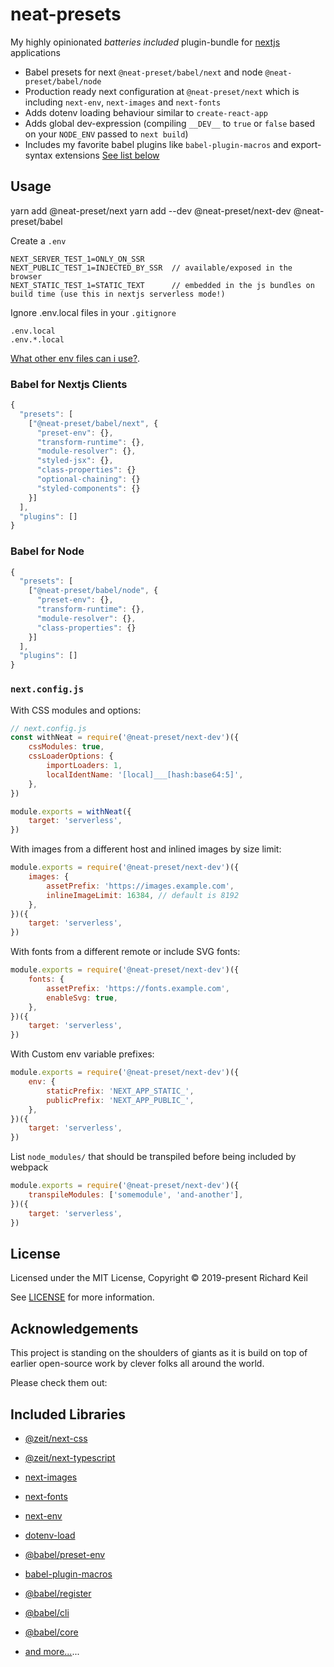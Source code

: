 # neat-presets

My highly opinionated _batteries included_ plugin-bundle for [nextjs](https://nextjs.org/) applications

-   Babel presets for next `@neat-preset/babel/next` and node `@neat-preset/babel/node`
-   Production ready next configuration at `@neat-preset/next` which is including `next-env`, `next-images` and `next-fonts`
-   Adds dotenv loading behaviour similar to `create-react-app`
-   Adds global dev-expression (compiling `__DEV__` to `true` or `false` based on your `NODE_ENV` passed to `next build`)
-   Includes my favorite babel plugins like `babel-plugin-macros` and export-syntax extensions [See list below](#included-libraries)

## Usage

yarn add @neat-preset/next
yarn add --dev @neat-preset/next-dev @neat-preset/babel

Create a `.env`

```
NEXT_SERVER_TEST_1=ONLY_ON_SSR
NEXT_PUBLIC_TEST_1=INJECTED_BY_SSR  // available/exposed in the browser
NEXT_STATIC_TEST_1=STATIC_TEXT      // embedded in the js bundles on build time (use this in nextjs serverless mode!)
```

Ignore .env.local files in your `.gitignore`

```
.env.local
.env.*.local
```

[What other env files can i use?](https://github.com/formatlos/dotenv-load#what-other-env-files-can-i-use).

### Babel for Nextjs Clients

```js
{
  "presets": [
    ["@neat-preset/babel/next", {
      "preset-env": {},
      "transform-runtime": {},
      "module-resolver": {},
      "styled-jsx": {},
      "class-properties": {}
      "optional-chaining": {}
      "styled-components": {}
    }]
  ],
  "plugins": []
}
```

### Babel for Node

```js
{
  "presets": [
    ["@neat-preset/babel/node", {
      "preset-env": {},
      "transform-runtime": {},
      "module-resolver": {},
      "class-properties": {}
    }]
  ],
  "plugins": []
}
```

### `next.config.js`

With CSS modules and options:

```js
// next.config.js
const withNeat = require('@neat-preset/next-dev')({
    cssModules: true,
    cssLoaderOptions: {
        importLoaders: 1,
        localIdentName: '[local]___[hash:base64:5]',
    },
})

module.exports = withNeat({
    target: 'serverless',
})
```

With images from a different host and inlined images by size limit:

```js
module.exports = require('@neat-preset/next-dev')({
    images: {
        assetPrefix: 'https://images.example.com',
        inlineImageLimit: 16384, // default is 8192
    },
})({
    target: 'serverless',
})
```

With fonts from a different remote or include SVG fonts:

```js
module.exports = require('@neat-preset/next-dev')({
    fonts: {
        assetPrefix: 'https://fonts.example.com',
        enableSvg: true,
    },
})({
    target: 'serverless',
})
```

With Custom env variable prefixes:

```js
module.exports = require('@neat-preset/next-dev')({
    env: {
        staticPrefix: 'NEXT_APP_STATIC_',
        publicPrefix: 'NEXT_APP_PUBLIC_',
    },
})({
    target: 'serverless',
})
```

List `node_modules/` that should be transpiled before being included by webpack

```js
module.exports = require('@neat-preset/next-dev')({
    transpileModules: ['somemodule', 'and-another'],
})({
    target: 'serverless',
})
```

## License

Licensed under the MIT License, Copyright © 2019-present Richard Keil

See [LICENSE](./LICENSE) for more information.

## Acknowledgements

This project is standing on the shoulders of giants as it is build on top
of earlier open-source work by clever folks all around the world.

Please check them out:

## Included Libraries

-   [@zeit/next-css](https://www.npmjs.com/package/@zeit/next-css)
-   [@zeit/next-typescript](https://www.npmjs.com/package/@zeit/next-typescript)
-   [next-images](https://www.npmjs.com/package/next-images)
-   [next-fonts](https://www.npmjs.com/package/next-fonts)
-   [next-env](https://www.npmjs.com/package/next-env)
-   [dotenv-load](https://www.npmjs.com/package/dotenv-load)

-   [@babel/preset-env](https://www.npmjs.com/package/@babel/preset-env)
-   [babel-plugin-macros](https://www.npmjs.com/package/babel-plugin-macros)
-   [@babel/register](https://www.npmjs.com/package/@babel/register)
-   [@babel/cli](https://www.npmjs.com/package/@babel/cli)
-   [@babel/core](https://www.npmjs.com/package/@babel/core)
-   [and more...](./pkgs/babel/package.json)...
